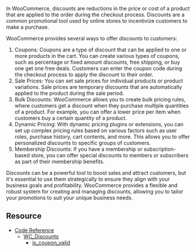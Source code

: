 In WooCommerce, discounts are reductions in the price or cost of a product that are applied to the order during the checkout process. Discounts are a common promotional tool used by online stores to incentivize customers to make a purchase.

WooCommerce provides several ways to offer discounts to customers:
1. Coupons: Coupons are a type of discount that can be applied to one or more products in the cart. You can create various types of coupons, such as percentage or fixed amount discounts, free shipping, or buy one get one free deals. Customers can enter the coupon code during the checkout process to apply the discount to their order.
2. Sale Prices: You can set sale prices for individual products or product variations. Sale prices are temporary discounts that are automatically applied to the product during the sale period.
3. Bulk Discounts: WooCommerce allows you to create bulk pricing rules, where customers get a discount when they purchase multiple quantities of a product. For example, you can offer a lower price per item when customers buy a certain quantity of a product.
4. Dynamic Pricing: With dynamic pricing plugins or extensions, you can set up complex pricing rules based on various factors such as user roles, purchase history, cart contents, and more. This allows you to offer personalized discounts to specific groups of customers.
5. Membership Discounts: If you have a membership or subscription-based store, you can offer special discounts to members or subscribers as part of their membership benefits.

Discounts can be a powerful tool to boost sales and attract customers, but it's essential to use them strategically to ensure they align with your business goals and profitability. WooCommerce provides a flexible and robust system for creating and managing discounts, allowing you to tailor your promotions to suit your unique business needs.

## Resource
- [Code Reference](https://woocommerce.github.io/code-reference/)
	- [WC_Discounts](https://woocommerce.github.io/code-reference/classes/WC-Discounts.html)
		- [is_coupon_valid](https://wp-kama.com/plugin/woocommerce/function/WC_Discounts::is_coupon_valid)